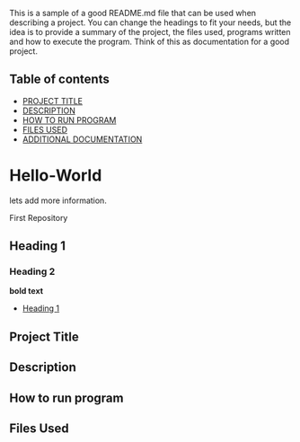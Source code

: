 This is a sample of a good README.md file that can be used when describing a project. You can change the headings to fit your needs, but the idea is to provide a summary of the project, the files used, programs written and how to execute the program. Think of this as documentation for a good project.

## Table of contents

- [PROJECT TITLE](#Project-Title)
- [DESCRIPTION](#Description)
- [HOW TO RUN PROGRAM](#How-to-run-program)
- [FILES USED]($Files-used)
- [ADDITIONAL DOCUMENTATION](#Additional-Documentation)


# Hello-World

lets add more information.


First Repository
## Heading 1
### Heading 2
**bold text**



- [Heading 1](#Heading-1)

## Project Title

## Description

## How to run program

## Files Used
